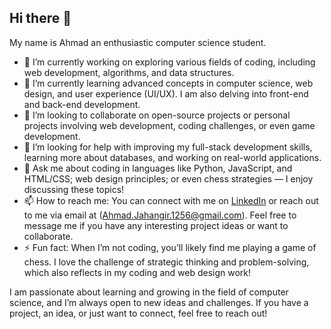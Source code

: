 ## Hi there 👋
My name is Ahmad an enthusiastic computer science student.

- 🔭 I’m currently working on exploring various fields of coding, including web development, algorithms, and data structures.
- 🌱 I’m currently learning advanced concepts in computer science, web design, and user experience (UI/UX). I am also delving into front-end and back-end development.
- 👯 I’m looking to collaborate on open-source projects or personal projects involving web development, coding challenges, or even game development.
- 🤔 I’m looking for help with improving my full-stack development skills, learning more about databases, and working on real-world applications.
- 💬 Ask me about coding in languages like Python, JavaScript, and HTML/CSS; web design principles; or even chess strategies — I enjoy discussing these topics!
- 📫 How to reach me: You can connect with me on [LinkedIn](https://www.linkedin.com/in/ahmad-jahangir-380472329/) or reach out to me via email at (Ahmad.Jahangir.1256@gmail.com). Feel free to message me if you have any interesting project ideas or want to collaborate.
- ⚡ Fun fact: When I’m not coding, you’ll likely find me playing a game of chess. I love the challenge of strategic thinking and problem-solving, which also reflects in my coding and web design work!

I am passionate about learning and growing in the field of computer science, and I’m always open to new ideas and challenges. If you have a project, an idea, or just want to connect, feel free to reach out!
